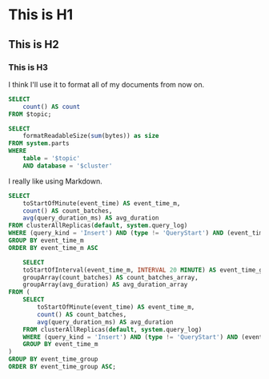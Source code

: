 # This is H1
## This is H2
### This is H3


I think I'll use it to format all 
of my documents from now on.

```sql records_count
SELECT
    count() AS count
FROM $topic;
```

```sql table_size
SELECT
    formatReadableSize(sum(bytes)) as size
FROM system.parts
WHERE
    table = '$topic'
    AND database = '$cluster'
```


<Flex>
    <Statistic
        data={records_count}
        title='Total records count'
        value=count
    >
    </Statistic>
    <Statistic
        data={table_size}
        title='Table size'
        value=size
    >
    </Statistic>
</Flex>

I really 
like using Markdown.

```sql statistics
SELECT
    toStartOfMinute(event_time) AS event_time_m,
    count() AS count_batches,
    avg(query_duration_ms) AS avg_duration
FROM clusterAllReplicas(default, system.query_log)
WHERE (query_kind = 'Insert') AND (type != 'QueryStart') AND (event_time > (now() - toIntervalDay(2)))
GROUP BY event_time_m
ORDER BY event_time_m ASC
```

<Sparklines data={statistics}>
    <SparklinesLine title='Insert Count Batches' value=count_batches color='blue'>       
    </SparklinesLine>
    <SparklinesLine title='Insert Avg Duration' value=avg_duration color='black'>         
    </SparklinesLine>
</Sparklines>

<DataTable value={statistics}>
</DataTable>

```sql insert_batch_and_avg_time
    SELECT
    toStartOfInterval(event_time_m, INTERVAL 20 MINUTE) AS event_time_group,
    groupArray(count_batches) AS count_batches_array,
    groupArray(avg_duration) AS avg_duration_array
FROM (
    SELECT
        toStartOfMinute(event_time) AS event_time_m,
        count() AS count_batches,
        avg(query_duration_ms) AS avg_duration
    FROM clusterAllReplicas(default, system.query_log)
    WHERE (query_kind = 'Insert') AND (type != 'QueryStart') AND (event_time > (now() - toIntervalDay(2)))
    GROUP BY event_time_m
)
GROUP BY event_time_group
ORDER BY event_time_group ASC;
```

<DataTable title="Tables with Sparklines 1" value={insert_batch_and_avg_time}>
</DataTable>

<DatePicker></DatePicker>

<DataTable title="Tables with Sparklines 2" value={insert_batch_and_avg_time}>
 <SparkLines header='Batches Count' field='count_batches_array'></SparkLines>
</DataTable>

